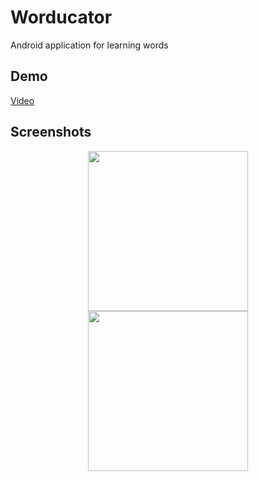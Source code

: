 # Worducator 

Android application for learning words

## Demo

[Video](https://lonski.pl/video_public/worducator.mp4)

## Screenshots

<p align="center">
<img src="https://github.com/lonski/worducator/raw/master/screenshots/screen1.png" width="256">
<img src="https://github.com/lonski/worducator/raw/master/screenshots/screen2.png" width="256">
</p>

